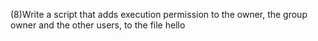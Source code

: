 (8)Write a script that adds execution permission to the owner, the group owner and the other users, to the file hello 
